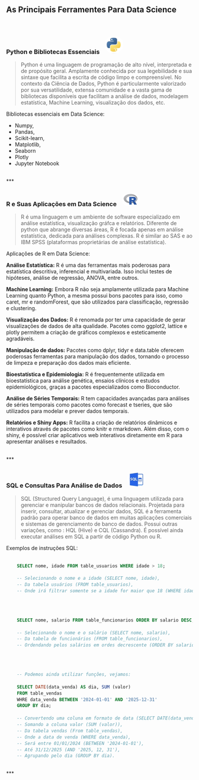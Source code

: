 

## **As Principais Ferramentes Para Data Science**

<br>

### **Python e Bibliotecas Essenciais** <img src="../../../../assets/linguagem_python.png" width='50px' style='margin-left:1vw; border-radius: 2rem;'>

> Python é uma linguagem de programação de alto nível, interpretada e de propósito geral. Amplamente conhecida por sua legebilidade e sua sintaxe que facilita a escrita de código limpo e compreensível. No contexto da Ciência de Dados, Python é particularmente valorizado por sua versatilidade, extensa comunidade e a vasta gama de bibliotecas disponíveis que facilitam a análise de dados, modelagem estatística, Machine Learning, visualização dos dados, etc.

Bibliotecas essenciais em Data Science:

- Numpy,    
- Pandas,
- Scikit-learn,
- Matplotlib,
- Seaborn
- Plotly
- Jupyter Notebook

<br>
***

### **R e Suas Aplicações em Data Science** <img src="../../../../assets/linguagem_r.png" width='50px' style='margin-left:1vw; border-radius: 2rem;'>


> R é uma linguagem e um ambiente de software especializado em análise estatística, visualização gráfca e relatórios. Diferente de python que abrange diversas áreas, R é focada apenas em análise estatística, dedicada para análises complexas. R é similar ao SAS e ao IBM SPSS (plataformas proprietárias de análise estatística).

Aplicações de R em Data Science:

**Análise Estatística:** R é uma das ferramentas mais poderosas para estatística descritiva, inferencial e multivariada. Isso inclui testes de hipóteses, análise de regressão, ANOVA, entre outros.

**Machine Learning:** Embora R não seja amplamente utilizada para Machine Learning quanto Python, a mesma possui bons pacotes para isso, como caret, mr e randomForest, que são utilizados para classificação, regressão e clustering.

**Visualização dos Dados:** R é renomada por ter uma capacidade de gerar visualizações de dados de alta qualidade. Pacotes como ggplot2, lattice e plotly permitem a criação de gráficos complexos e esteticamente agradáveis.

**Manipulação de dados:** Pacotes como dplyr, tidyr e data.table oferecem poderosas ferramentas para manipulação dos dados, tornando o processo de limpeza e preparação dos dados mais eficiente.

**Bioestatística e Epidemiologia:** R é frequentemente utilizada em bioestatística para análise genética, ensaios clínicos e estudos epidemiológicos, graças a pacotes especializados como Bioconductor.

**Análise de Séries Temporais:** R tem capacidades avançadas para análises de séries temporais como pacotes como forecast e tseries, que são utilizados para modelar e prever dados temporais.

**Relatórios e Shiny Apps:** R facilita a criação de relatórios dinâmicos e interativos através de pacotes como knitr e rmarkdown. Além disso, com o shiny, é possível criar aplicativos web interativos diretamente em R para apresentar análises e resultados.


<br>
***

### **SQL e Consultas Para Análise de Dados** <img src="../../../../assets/linguagem_sql.png" width='50px' style='margin-left:1vw; border-radius: 2rem;'>

> SQL (Structured Query Language), é uma linguagem utilizada para gerenciar e manipular bancos de dados relacionais. Projetada para inserir, consultar, atualizar e gerenciar dados, SQL é a ferramenta padrão para operar banco de dados em muitas aplicações comerciais e sistemas de gerenciamento de banco de dados. Possui outras variações, como : HQL (Hive) e CQL (Cassandra). É possível ainda executar análises em SQL a partir de código Python ou R.

Exemplos de instruções SQL:

```sql

    SELECT nome, idade FROM table_usuarios WHERE idade > 18;

    -- Selecionando o nome e a idade (SELECT nome, idade),
    -- Da tabela usuários (FROM table_usuarios),
    -- Onde irá filtrar somente se a idade for maior que 18 (WHERE idade > 18).
```
<br>

```sql

    SELECT nome, salario FROM table_funcionarios ORDER BY salario DESC;

    -- Selecionando o nome e o salário (SELECT nome, salario),
    -- Da tabela de funcionários (FROM table_funcionarios),
    -- Ordendando pelos salários em ordes decrescente (ORDER BY salarion DESC).
```
<br>

```sql

    -- Podemos ainda utilizar funções, vejamos:

    SELECT DATE(data_venda) AS dia, SUM (valor)
    FROM table_vendas
    WHRE data_venda BETWEEN '2024-01-01' AND '2025-12-31'
    GROUP BY dia;

    -- Convertendo uma coluna em formato de data (SELECT DATE(data_venda)),
    -- Somando a coluna valor (SUM (valor)),
    -- Da tabela vendas (From table_vendas),
    -- Onde a data de venda (WHERE data_venda),
    -- Será entre 01/01/2024 (BETWEEN '2024-01-01'),
    -- Até 31/12/2025 (AND '2025, 12, 31'),
    -- Agrupando pelo dia (GROUP BY dia).
```

<br>
***



